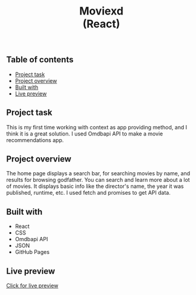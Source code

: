 <h1 align="center">
  Moviexd <br/> 
  (React)
</h1>
<br>

## Table of contents

- [Project task](#project-task)
- [Project overview](#project-overview)
- [Built with](#built-with)
- [Live preview](#live-preview)

## Project task

This is my first time working with context as app providing method, and I think it is a great solution. I used Omdbapi API to make a movie recommendations app.

## Project overview

The home page displays a search bar, for searching movies by name, and results for browsing godfather. You can search and learn more about a lot of movies. It displays basic info like the director's name, the year it was published, runtime, etc. I used fetch and promises to get API data.

## Built with

- React
- CSS
- Omdbapi API
- JSON
- GitHub Pages

## Live preview

[Click for live preview](https://jeko10.github.io/Movie-recommendations/)

